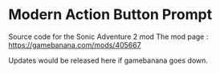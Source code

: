 # Modern Action Button Prompt

Source code for the Sonic Adventure 2 mod
The mod page : https://gamebanana.com/mods/405667

Updates would be released here if gamebanana goes down.
